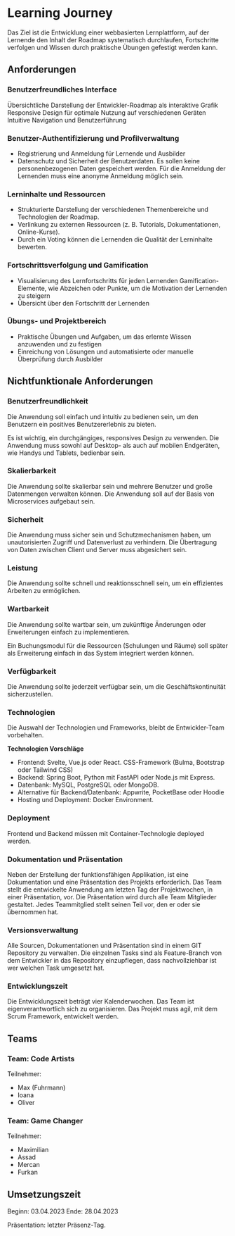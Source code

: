 # Learning Journey

Das Ziel ist die Entwicklung einer webbasierten Lernplattform, auf der Lernende den Inhalt der Roadmap systematisch durchlaufen, Fortschritte verfolgen und Wissen durch praktische Übungen gefestigt werden kann.

## Anforderungen

### __Benutzerfreundliches Interface__

Übersichtliche Darstellung der Entwickler-Roadmap als interaktive Grafik Responsive Design für optimale Nutzung auf verschiedenen Geräten Intuitive Navigation und Benutzerführung

### __Benutzer-Authentifizierung und Profilverwaltung__

- Registrierung und Anmeldung für Lernende und Ausbilder
- Datenschutz und Sicherheit der Benutzerdaten. Es sollen keine personenbezogenen Daten  gespeichert werden. Für die Anmeldung der Lernenden muss eine anonyme Anmeldung möglich sein. 

### __Lerninhalte und Ressourcen__

- Strukturierte Darstellung der verschiedenen Themenbereiche und Technologien der Roadmap.
- Verlinkung zu externen Ressourcen (z. B. Tutorials, Dokumentationen, Online-Kurse).
- Durch ein Voting können die Lernenden die Qualität der Lerninhalte bewerten.

### __Fortschrittsverfolgung und Gamification__

- Visualisierung des Lernfortschritts für jeden Lernenden Gamification-Elemente, wie Abzeichen oder Punkte, um die Motivation der Lernenden zu steigern
- Übersicht über den Fortschritt der Lernenden

### __Übungs- und Projektbereich__

- Praktische Übungen und Aufgaben, um das erlernte Wissen anzuwenden und zu festigen
- Einreichung von Lösungen und automatisierte oder manuelle Überprüfung durch Ausbilder

## __Nichtfunktionale Anforderungen__

### __Benutzerfreundlichkeit__

Die Anwendung soll einfach und intuitiv zu bedienen sein, um den Benutzern ein positives Benutzererlebnis zu bieten.

Es ist wichtig, ein durchgängiges, responsives Design zu verwenden. Die Anwendung muss sowohl auf Desktop- als auch auf mobilen Endgeräten, wie Handys und Tablets, bedienbar sein.

### __Skalierbarkeit__

Die Anwendung sollte skalierbar sein und mehrere Benutzer und große Datenmengen verwalten können. Die Anwendung soll auf der Basis von Microservices aufgebaut sein.

### __Sicherheit__

Die Anwendung muss sicher sein und Schutzmechanismen haben, um unautorisierten Zugriff und Datenverlust zu verhindern. Die Übertragung von Daten zwischen Client und Server muss abgesichert sein.

### __Leistung__

Die Anwendung sollte schnell und reaktionsschnell sein, um ein effizientes Arbeiten zu ermöglichen.

### __Wartbarkeit__

Die Anwendung sollte wartbar sein, um zukünftige Änderungen oder Erweiterungen einfach zu implementieren.

Ein Buchungsmodul für die Ressourcen (Schulungen und Räume) soll später als Erweiterung einfach in das System integriert werden können.

### __Verfügbarkeit__

Die Anwendung sollte jederzeit verfügbar sein, um die Geschäftskontinuität sicherzustellen.

### __Technologien__

Die Auswahl der Technologien und Frameworks, bleibt de Entwickler-Team vorbehalten. 

__Technologien Vorschläge__

- Frontend: Svelte, Vue.js oder React. CSS-Framework (Bulma, Bootstrap oder Tailwind CSS)
- Backend: Spring Boot, Python mit FastAPI oder Node.js mit Express.
- Datenbank: MySQL, PostgreSQL oder MongoDB.
- Alternative für Backend/Datenbank: Appwrite, PocketBase oder Hoodie
- Hosting und Deployment: Docker Environment.



### __Deployment__

Frontend und Backend müssen mit Container-Technologie deployed werden.

### __Dokumentation und Präsentation__

Neben der Erstellung der funktionsfähigen Applikation, ist eine Dokumentation und eine Präsentation des Projekts erforderlich.
Das Team stellt die entwickelte Anwendung am letzten Tag der Projektwochen, in einer Präsentation, vor. Die Präsentation wird
durch alle Team Mitglieder gestaltet. Jedes Teammitglied stellt seinen Teil vor, den er oder sie übernommen hat.

### __Versionsverwaltung__

Alle Sourcen, Dokumentationen und Präsentation sind in einem GIT Repository zu verwalten. Die einzelnen Tasks sind als
Feature-Branch von dem Entwickler in das Repository einzupflegen, dass nachvollziehbar ist wer welchen Task umgesetzt hat.

### __Entwicklungszeit__

Die Entwicklungszeit beträgt vier Kalenderwochen. Das Team ist eigenverantwortlich sich zu organisieren. Das Projekt muss agil, mit dem Scrum Framework, entwickelt werden.

## __Teams__

### Team: __Code Artists__

Teilnehmer:

- Max (Fuhrmann)
- Ioana
- Oliver
  
### Team: __Game Changer__

Teilnehmer:

- Maximilian
- Assad
- Mercan
- Furkan

## Umsetzungszeit

Beginn: 03.04.2023
Ende:   28.04.2023

Präsentation: letzter Präsenz-Tag.

